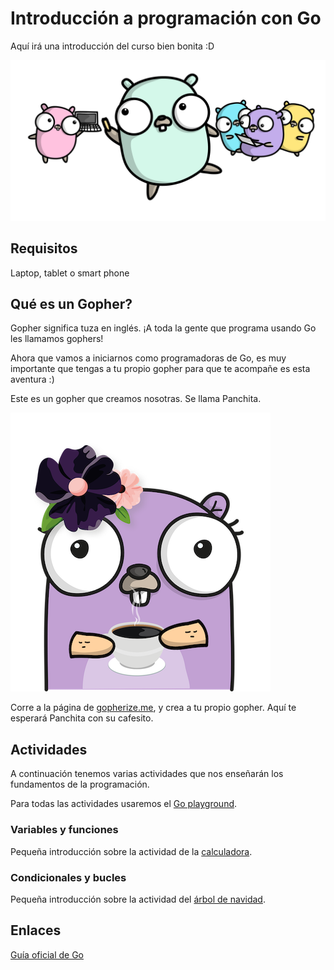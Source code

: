 # Introducción a programación con Go

Aquí irá una introducción del curso bien bonita :D

![Imagen de gophers aprendiendo](assets/gophers-aprendiendo.png)

## Requisitos

Laptop, tablet o smart phone

## Qué es un Gopher?

Gopher significa tuza en inglés. ¡A toda la gente que programa usando Go les llamamos gophers!

Ahora que vamos a iniciarnos como programadoras de Go, es muy importante que tengas a tu propio gopher para que te acompañe es esta aventura :)

Este es un gopher que creamos nosotras. Se llama Panchita.

![Imagen de Panchita](assets/panchita.png)

Corre a la página de [gopherize.me](https://gopherize.me/), y crea a tu propio gopher. Aquí te esperará Panchita con su cafesito.

## Actividades

A continuación tenemos varias actividades que nos enseñarán los fundamentos de la programación.

Para todas las actividades usaremos el [Go playground](https://play.golang.org/).

### Variables y funciones

Pequeña introducción sobre la actividad de la [calculadora](calculadora/README.md).

### Condicionales y bucles

Pequeña introducción sobre la actividad del [árbol de navidad](arbol/README.md).

## Enlaces

[Guía oficial de Go](https://gotour-es.appspot.com/#1)
